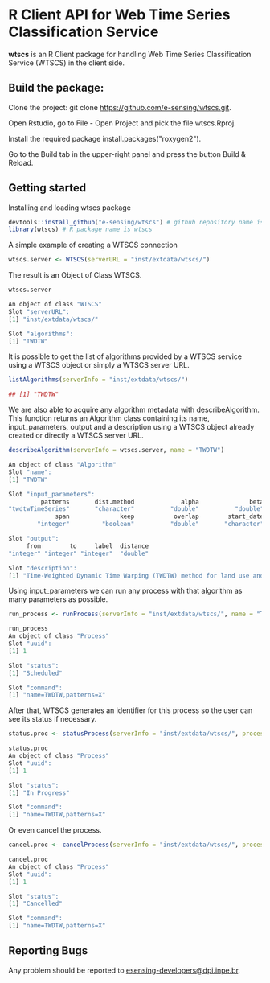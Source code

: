 # R Client API for Web Time Series Classification Service 

**wtscs** is an R Client package for handling Web Time Series Classification Service (WTSCS) in the client side.

## Build the package:

Clone the project: git clone https://github.com/e-sensing/wtscs.git.

Open Rstudio, go to File - Open Project and pick the file wtscs.Rproj.

Install the required package install.packages("roxygen2").

Go to the Build tab in the upper-right panel and press the button Build & Reload. 

## Getting started

Installing and loading wtscs package

``` r
devtools::install_github("e-sensing/wtscs") # github repository name is wtsps
library(wtscs) # R package name is wtscs
```

A simple example of creating a WTSCS connection

``` r 
wtscs.server <- WTSCS(serverURL = "inst/extdata/wtscs/")
```

The result is an Object of Class WTSCS. 

``` r
wtscs.server
```

``` r
An object of class "WTSCS"
Slot "serverURL":
[1] "inst/extdata/wtscs/"

Slot "algorithms":
[1] "TWDTW"
```
It is possible to get the list of algorithms provided by a WTSCS service using a WTSCS object or simply a WTSCS server URL.

``` r
listAlgorithms(serverInfo = "inst/extdata/wtscs/")
```

``` r
## [1] "TWDTW"
```

We are also able to acquire any algorithm metadata with describeAlgorithm. This function returns an Algorithm class containing its name, input_parameters, output and a description using a WTSCS object already created or directly a WTSCS server URL. 

```r
describeAlgorithm(serverInfo = wtscs.server, name = "TWDTW")
```
``` r
An object of class "Algorithm"
Slot "name":
[1] "TWDTW"

Slot "input_parameters":
         patterns       dist.method             alpha              beta             theta          interval 
"twdtwTimeSeries"       "character"          "double"          "double"          "double"       "character" 
             span              keep           overlap        start_date          end_date 
        "integer"         "boolean"          "double"       "character"       "character" 

Slot "output":
     from        to     label  distance 
"integer" "integer" "integer"  "double" 

Slot "description":
[1] "Time-Weighted Dynamic Time Warping (TWDTW) method for land use and land cover mapping using satellite image time series."
```

Using input_parameters we can run any process with that algorithm as many parameters as possible.

```r
run_process <- runProcess(serverInfo = "inst/extdata/wtscs/", name = "TWDTW", patterns = "X")
```
```r
run_process
An object of class "Process"
Slot "uuid":
[1] 1

Slot "status":
[1] "Scheduled"

Slot "command":
[1] "name=TWDTW,patterns=X"
```

After that, WTSCS generates an identifier for this process so the user can see its status if necessary.

```r
status.proc <- statusProcess(serverInfo = "inst/extdata/wtscs/", processInfo = 1)
```
```r
status.proc
An object of class "Process"
Slot "uuid":
[1] 1

Slot "status":
[1] "In Progress"

Slot "command":
[1] "name=TWDTW,patterns=X"
```

Or even cancel the process.

```r
cancel.proc <- cancelProcess(serverInfo = "inst/extdata/wtscs/", processInfo = 1)
```
```r
cancel.proc
An object of class "Process"
Slot "uuid":
[1] 1

Slot "status":
[1] "Cancelled"

Slot "command":
[1] "name=TWDTW,patterns=X"
```

## Reporting Bugs

Any problem should be reported to esensing-developers@dpi.inpe.br.